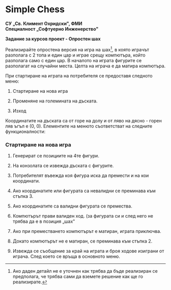# Simple Chess
**СУ „Св. Климент Охридски", ФМИ**\
**Специалност „Софтуерно Инженерство"**

**Задание за курсов проект - Опростен шах**

Реализирайте опростена версия на игра на шах[^1], в която играчът
разполага с 2 топа и един цар и играе срещу компютъра, който разполага
само с един цар. В началото на играта фигурите се разполагат на случайни
места. Целта на играча е да матира компютъра.

При стартиране на играта на потребителя се предоставя следното меню:

1.  Стартиране на нова игра

2.  Променяне на големината на дъската.

3.  Изход

Координатите на дъската са от горе на долу и от ляво на дясно - горен
ляв ъгъл е (0, 0). Елементите на менюто съответстват на следните
функционалности:

### Стартиране на нова игра

1.  Генерират се позициите на 4те фигури.

2.  На конзолата се извежда дъската с фигурите.

3.  Потребителят въвежда коя фигура иска да премести и на кои
    координати.

4.  Ако координатите или фигурата са невалидни се преминава към
    стъпка 3.

5.  Ако координатите са валидни фигурата се премества.

6.  Компютърът прави валиден ход. (за фигурата си и след него не трябва
    да е в позиция „шах"

7.  Ако при преместването компютърът е матиран, играта приключва.

8.  Докато компютърът не е матиран, се преминава към стъпка 2.

9.  Извежда се съобщение за край на играта и броя ходове изиграни от
    играча. След което се връща в основното меню.

[^1]: Ако даден детайл не е уточнен как трябва да бъде реализиран се
    предполага, че трябва сами да вземете решение как ще го реализирате.
